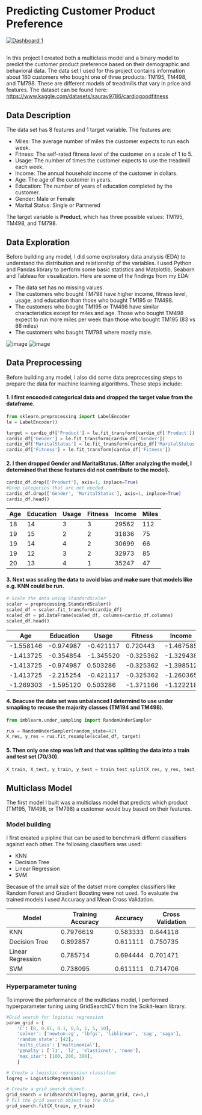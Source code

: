 # Predicting Customer Product Preference

<div class='tableauPlaceholder' id='viz1679330723000' style='position: relative'><noscript><a href='#'><img alt='Dashboard 1 ' src='https:&#47;&#47;public.tableau.com&#47;static&#47;images&#47;Fi&#47;Fitness_Customer_Dashboard&#47;Dashboard1&#47;1_rss.png' style='border: none' /></a></noscript><object class='tableauViz'  style='display:none;'><param name='host_url' value='https%3A%2F%2Fpublic.tableau.com%2F' /> <param name='embed_code_version' value='3' /> <param name='site_root' value='' /><param name='name' value='Fitness_Customer_Dashboard&#47;Dashboard1' /><param name='tabs' value='no' /><param name='toolbar' value='yes' /><param name='static_image' value='https:&#47;&#47;public.tableau.com&#47;static&#47;images&#47;Fi&#47;Fitness_Customer_Dashboard&#47;Dashboard1&#47;1.png' /> <param name='animate_transition' value='yes' /><param name='display_static_image' value='yes' /><param name='display_spinner' value='yes' /><param name='display_overlay' value='yes' /><param name='display_count' value='yes' /><param name='language' value='en-US' /></object></div> 

##

In this project I created both a multiclass model and a binary model to predict the customer product preference based on their demographic and behavioral data. The data set I used for this project contains information about 180 customers who bought one of three products: TM195, TM498, and TM798. These are different models of treadmills that vary in price and features. 
The dataset can be found here: https://www.kaggle.com/datasets/saurav9786/cardiogoodfitness

## Data Description

The data set has 8 features and 1 target variable. The features are:

- Miles: The average number of miles the customer expects to run each week.
- Fitness: The self-rated fitness level of the customer on a scale of 1 to 5.
- Usage: The number of times the customer expects to use the treadmill each week.
- Income: The annual household income of the customer in dollars.
- Age: The age of the customer in years.
- Education: The number of years of education completed by the customer.
- Gender: Male or Female
- Marital Status: Single or Partnered

The target variable is **Product**, which has three possible values: TM195, TM498, and TM798.

## Data Exploration

Before building any model, I did some exploratory data analysis (EDA) to understand the distribution and relationship of the variables. I used Python and Pandas library to perform some basic statistics and Matplotlib, Seaborn and Tableau for visualization. Here are some of the findings from my EDA:

- The data set has no missing values.
- The customers who bought TM798 have higher income, fitness level, usage, and education than those who bought TM195 or TM498.
- The customers who bought TM195 or TM498 have similar characteristics except for miles and age. Those who bought TM498 expect to run more miles per week than those who bought TM195 (83 vs 88 miles)
- The customers who baught TM798 where mostly male. 

![image](https://user-images.githubusercontent.com/97634880/226214718-0b8d2823-08ca-451a-94f1-f23759b1444f.png)
![image](https://user-images.githubusercontent.com/97634880/226214988-d95f309e-4ed0-46ee-9c14-534796490ffa.png)


## Data Preprocessing

Before building any model, I also did some data preprocessing steps to prepare the data for machine learning algorithms. These steps include:

#### 1. I first encooded categorical data and dropped the target value from the dataframe. 
```python
from sklearn.preprocessing import LabelEncoder
le = LabelEncoder()

target = cardio_df['Product'] = le.fit_transform(cardio_df['Product'])
cardio_df['Gender'] = le.fit_transform(cardio_df['Gender'])
cardio_df['MaritalStatus'] = le.fit_transform(cardio_df['MaritalStatus'])
cardio_df['Fitness'] = le.fit_transform(cardio_df['Fitness']) 
```
#### 2. I then dropped Gender and MaritalStatus. (After analyzing the model, I determined that these features did not contribute to the model).
```python
cardio_df.drop(['Product'], axis=1, inplace=True)
#Drop categories that are not needed
cardio_df.drop(['Gender', 'MaritalStatus'], axis=1, inplace=True)
cardio_df.head()
```
| Age | Education | Usage | Fitness | Income | Miles |
| --- | --- | --- | --- | --- | --- |
| 18 | 14 | 3 | 3 | 29562 | 112 |
| 19 | 15 | 2 | 2 | 31836 | 75 |
| 19 | 14 | 4 | 2 | 30699 | 66 |
| 19 | 12 | 3 | 2 | 32973 | 85 |
| 20 | 13 | 4 | 1 | 35247 | 47 |

#### 3. Next was scaling the data to avoid bias and make sure that models like e.g. KNN could be run. 
```python
# Scale the data using StandardScaler
scaler = preprocessing.StandardScaler()
scaled_df = scaler.fit_transform(cardio_df)
scaled_df = pd.DataFrame(scaled_df, columns=cardio_df.columns)
scaled_df.head()
```
| Age | Education | Usage | Fitness | Income | Miles |
| --- | --- | --- | --- | --- | --- |
| -1.558146 | -0.974987 | -0.421117 | 0.720443 | -1.467585 | 0.170257 |
| -1.413725 | -0.354854 | -1.345520 | -0.325362 | -1.329438 | -0.545143 |
| -1.413725 | -0.974987 | 0.503286 | -0.325362 | -1.398512 | -0.719159 |
| -1.413725 | -2.215254 | -0.421117 | -0.325362 | -1.260365 | -0.351792 |
| -1.269303 | -1.595120 | 0.503286 | -1.371166 | -1.122218 | -1.086527 |

#### 4. Beacuse the data set was unbalanced I determind to use under smapling to recuse the majority classes (TM194 and TM498).
```python
from imblearn.under_sampling import RandomUnderSampler

rus = RandomUnderSampler(random_state=42)
X_res, y_res = rus.fit_resample(scaled_df, target)
```
#### 5. Then only one step was left and that was splitting the data into a train and test set (70/30).
```python
X_train, X_test, y_train, y_test = train_test_split(X_res, y_res, test_size=0.3, random_state=42, stratify=y_res)
```

## Multiclass Model

The first model I built was a multiclass model that predicts which product (TM195, TM498, or TM798) a customer would buy based on their features.

### Model building
I first created a pipline that can be used to benchmark differnt classifiers against each other. 
The following classifiers was used:
- KNN
- Decision Tree
- Linear Regression
- SVM

Becasue of the small size of the datset more complex classifiers like Random Forest and Gradient Boosting were not used.
To evaluate the trained models I used Accuracy and Mean Cross Validation. 

| Model | Training Accuracy | Accuracy | Cross Validation |
|-------|-------------------|----------|------------------|
| KNN | 0.7976619 | 0.583333 | 0.644118 |
| Decision Tree | 0.892857 | 0.611111 | 0.750735 |
| Linear Regression | 0.785714 | 0.694444 | 0.701471 |
| SVM | 0.738095 | 0.611111 | 0.714706 |

### Hyperparameter tuning
To improve the performance of the multiclass model, I performed hyperparameter tuning using GridSearchCV from the Scikit-learn library.
```python
#Grid search for logistic regression
param_grid = {
    'C': [0, 0.01, 0.1, 0,5, 1, 5, 10],
    'solver': ['newton-cg', 'lbfgs', 'liblinear', 'sag', 'saga'],
    'random_state': [42],
    'multi_class': ['multinomial'],
    'penalty': ['l1', 'l2', 'elasticnet', 'none'],
    'max_iter': [100, 200, 300],
    }

# Create a logistic regression classifier
logreg = LogisticRegression()

# Create a grid search object
grid_search = GridSearchCV(logreg, param_grid, cv=5,)
# Fit the grid search object to the data
grid_search.fit(X_train, y_train)
```


